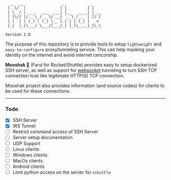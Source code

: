 ```
  __  __                 _           _    
 |  \/  |               | |         | |   
 | \  / | ___   ___  ___| |__   __ _| | __
 | |\/| |/ _ \ / _ \/ __| '_ \ / _` | |/ /
 | |  | | (_) | (_) \__ \ | | | (_| |   < 
 |_|  |_|\___/ \___/|___/_| |_|\__,_|_|\_\
                                                                                    
Version 1.0
```

The purpose of this repository is to provide tools to setup `lightweight` and `easy-to-configure` proxy/tunneling service. This can help masking your identity on the internet and avoid internet cencorship.

**Mooshak :rocket:** (Farsi for Rocket/Shuttle) provides easy to setup dockerized SSH server, as well as support for [websocket](https://github.com/erebe/wstunnel) tunneling to turn SSH TCP connection look like legitimate HTTP(S) TCP connection.

Mooshak project also provides information (and source codes) for clients to be used for these connections.

---
### Todo

- [X] SSH Server
- [x] WS Tunnel
- [ ] Restrict command access of SSH Server
- [ ] Server setup documentation
- [ ] UDP Support
- [ ] Linux clients
- [ ] Windows clients
- [ ] MacOs clients
- [ ] Android clients
- [ ] Limit python access on the server for `sshuttle`

